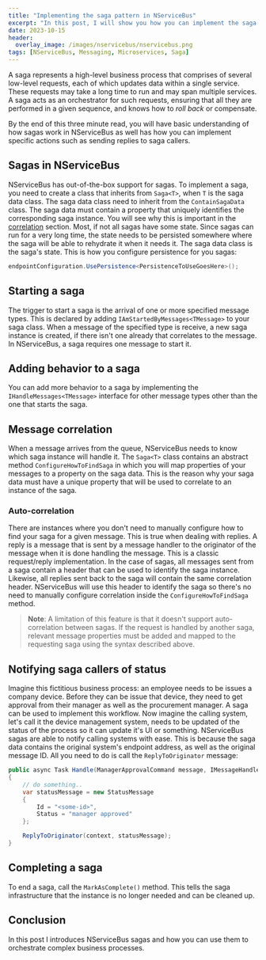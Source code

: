 ```yaml
---
title: "Implementing the saga pattern in NServiceBus"
excerpt: "In this post, I will show you how you can implement the saga pattern in NServiceBus"
date: 2023-10-15
header:
  overlay_image: /images/nservicebus/nservicebus.png
tags: [NServiceBus, Messaging, Microservices, Saga]
---
```


A saga represents a high-level business process that comprises of several low-level requests, each of which updates data within a single service. These requests may take a long time to run and may span multiple services. A saga acts as an orchestrator for such requests, ensuring that all they are performed in a given sequence, and knows how to _roll back_ or compensate.

By the end of this three minute read, you will have basic understanding of how sagas work in NServiceBus as well has how you can implement specific actions such as sending replies to saga callers.

## Sagas in NServiceBus

NServiceBus has out-of-the-box support for sagas. To implement a saga, you need to create a class that inherits from `Saga<T>`, when `T` is the saga data class. The saga data class need to inherit from the `ContainSagaData` class. The saga data must contain a property that uniquely identifies the corresponding saga instance. You will see why this is important in the [correlation](#message-correlation) section. Most, if not all sagas have some state. Since sagas can run for a very long time, the state needs to be persisted somewhere where the saga will be able to rehydrate it when it needs it. The saga data class is the saga's state. This is how you configure persistence for you sagas:

```cs
endpointConfiguration.UsePersistence<PersistenceToUseGoesHere>();
```

## Starting a saga

The trigger to start a saga is the arrival of one or more specified message types. This is declared by adding `IAmStartedByMessages<TMessage>` to your saga class. When a message of the specified type is receive, a new saga instance is created, if there isn't one already that correlates to the message. In NServiceBus, a saga requires one message to start it.

## Adding behavior to a saga

You can add more behavior to a saga by implementing the `IHandleMessages<TMessage>` interface for other message types other than the one that starts the saga.

## Message correlation

When a message arrives from the queue, NServiceBus needs to know which saga instance will handle it. The `Saga<T>` class contains an abstract method `ConfigureHowToFindSaga` in which you will map properties of your messages to a property on the saga data. This is the reason why your saga data must have a unique property that will be used to correlate to an instance of the saga.

### Auto-correlation

There are instances where you don't need to manually configure how to find your saga for a given message. This is true when dealing with replies. A reply is a message that is sent by a message handler to the originator of the message when it is done handling the message. This is a classic request/reply implementation. In the case of sagas, all messages sent from a saga contain a header that can be used to identify the saga instance. Likewise, all replies sent back to the saga will contain the same correlation header. NServiceBus will use this header to identify the saga so there's no need to manually configure correlation inside the `ConfigureHowToFindSaga` method.

> **Note**:
> A limitation of this feature is that it doesn't support auto-correlation between sagas. If the request is handled by another saga, relevant message properties must be added and mapped to the requesting saga using the syntax described above.

## Notifying saga callers of status

Imagine this fictitious business process: an employee needs to be issues a company device. Before they can be issue that device, they need to get approval from their manager as well as the procurement manager. A saga can be used to implement this workflow. Now imagine the calling system, let's call it the device management system, needs to be updated of the status of the process so it can update it's UI or something. NServiceBus sagas are able to notify calling systems with ease. This is because the saga data contains the original system's endpoint address, as well as the original message ID. All you need to do is call the `ReplyToOriginator` message:

```cs
public async Task Handle(ManagerApprovalCommand message, IMessageHandlerContext context)
{
	// do something..
	var statusMessage = new StatusMessage
	{
		Id = "<some-id>",
        Status = "manager approved"
	};

	ReplyToOriginator(context, statusMessage);
}
```

## Completing a saga

To end a saga, call the `MarkAsComplete()` method. This tells the saga infrastructure that the instance is no longer needed and can be cleaned up.

## Conclusion

In this post I introduces NServiceBus sagas and how you can use them to orchestrate complex business processes.
